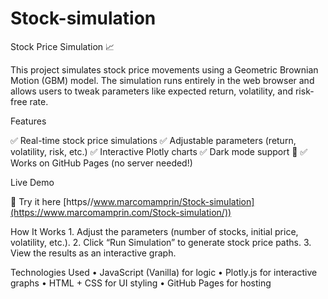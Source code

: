 # Stock-simulation

Stock Price Simulation 📈

This project simulates stock price movements using a Geometric Brownian Motion (GBM) model. The simulation runs entirely in the web browser and allows users to tweak parameters like expected return, volatility, and risk-free rate.

Features

✅ Real-time stock price simulations
✅ Adjustable parameters (return, volatility, risk, etc.)
✅ Interactive Plotly charts
✅ Dark mode support 🌙
✅ Works on GitHub Pages (no server needed!)

Live Demo

🔗 Try it here [https//www.marcomamprin/Stock-simulation](https://www.marcomamprin.com/Stock-simulation/))

How It Works
	1.	Adjust the parameters (number of stocks, initial price, volatility, etc.).
	2.	Click “Run Simulation” to generate stock price paths.
	3.	View the results as an interactive graph.

Technologies Used
	•	JavaScript (Vanilla) for logic
	•	Plotly.js for interactive graphs
	•	HTML + CSS for UI styling
	•	GitHub Pages for hosting
